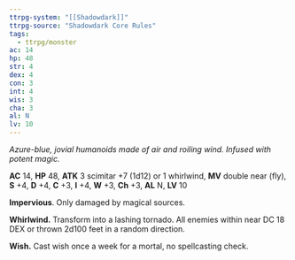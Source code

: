 ```yaml
---
ttrpg-system: "[[Shadowdark]]"
ttrpg-source: "Shadowdark Core Rules"
tags:
  - ttrpg/monster
ac: 14
hp: 48
str: 4
dex: 4
con: 3
int: 4
wis: 3
cha: 3
al: N
lv: 10
---
```


_Azure-blue, jovial humanoids made of air and roiling wind. Infused with potent magic._

**AC** 14, **HP** 48, **ATK** 3 scimitar +7 (1d12) or 1 whirlwind, **MV** double near (fly), **S** +4, **D** +4, **C** +3, **I** +4, **W** +3, **Ch** +3, **AL** N, **LV** 10

**Impervious**. Only damaged by magical sources. 

**Whirlwind.** Transform into a lashing tornado. All enemies within near DC 18 DEX or thrown 2d100 feet in a random direction. 

**Wish.** Cast wish once a week for a mortal, no spellcasting check.

